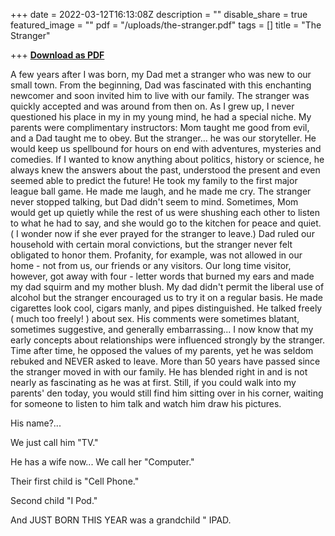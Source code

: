 +++
date = 2022-03-12T16:13:08Z
description = ""
disable_share = true
featured_image = ""
pdf = "/uploads/the-stranger.pdf"
tags = []
title = "The Stranger"

+++
[**Download as PDF**](/uploads/the-stranger.pdf)

A few years after I was born, my Dad met a stranger who was new to our small town. From the beginning, Dad was fascinated with this enchanting newcomer and soon invited him to live with our family. The stranger was quickly accepted and was around from then on. As I grew up, I never questioned his place in my in my young mind, he had a special niche. My parents were complimentary instructors: Mom taught me good from evil, and a Dad taught me to obey. But the stranger... he was our storyteller. He would keep us spellbound for hours on end with adventures, mysteries and comedies. If I wanted to know anything about politics, history or science, he always knew the answers about the past, understood the present and even seemed able to predict the future! He took my family to the first major league ball game. He made me laugh, and he made me cry. The stranger never stopped talking, but Dad didn't seem to mind. Sometimes, Mom would get up quietly while the rest of us were shushing each other to listen to what he had to say, and she would go to the kitchen for peace and quiet. ( I wonder now if she ever prayed for the stranger to leave.) Dad ruled our household with certain moral convictions, but the stranger never felt obligated to honor them. Profanity, for example, was not allowed in our home - not from us, our friends or any visitors. Our long time visitor, however, got away with four - letter words that burned my ears and made my dad squirm and my mother blush. My dad didn't permit the liberal use of alcohol but the stranger encouraged us to try it on a regular basis. He made cigarettes look cool, cigars manly, and pipes distinguished. He talked freely ( much too freely! ) about sex. His comments were sometimes blatant, sometimes suggestive, and generally embarrassing... I now know that my early concepts about relationships were influenced strongly by the stranger. Time after time, he opposed the values of my parents, yet he was seldom rebuked and NEVER asked to leave. More than 50 years have passed since the stranger moved in with our family. He has blended right in and is not nearly as fascinating as he was at first. Still, if you could walk into my parents' den today, you would still find him sitting over in his corner, waiting for someone to listen to him talk and watch him draw his pictures.

His name?...

We just call him "TV."

He has a wife now... We call her "Computer."

Their first child is "Cell Phone."

Second child "I Pod."

And JUST BORN THIS YEAR was a grandchild " IPAD.